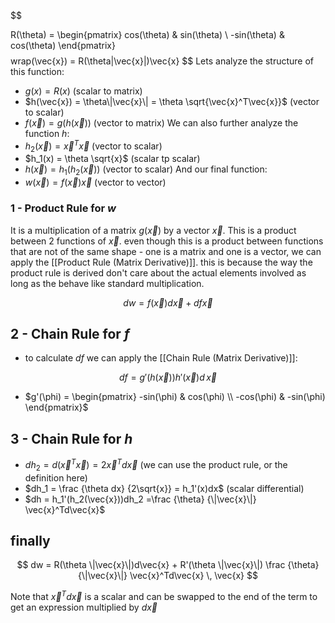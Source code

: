 $$

R(\theta) =
\begin{pmatrix}
cos(\theta) & sin(\theta) \\
-sin(\theta) & cos(\theta)
\end{pmatrix}
$$
$$
wrap(\vec{x}) = R(\theta\|\vec{x}\|)\vec{x}
$$
Lets analyze the structure of this function:
- $g(x) = R(x)$ (scalar to matrix)
- $h(\vec{x}) = \theta\|\vec{x}\| = \theta \sqrt{\vec{x}^T\vec{x}}$ (vector to scalar)
- $f(\vec{x}) = g(h(\vec{x}))$ (vector to matrix)
We can also further analyze the function $h$:
- $h_2(\vec{x}) = \vec{x}^T \vec{x}$ (vector to scalar)
- $h_1(x) = \theta \sqrt{x}$ (scalar tp scalar)
- $h(\vec{x}) = h_1(h_2(\vec{x}))$ (vector to scalar)
And our final function:
- $w(\vec{x}) = f(\vec{x})\vec{x}$ (vector to vector)

### 1 - Product Rule for $w$
It is a multiplication of a matrix $g(\vec{x})$  by a vector $\vec{x}$. This is a product between 2 functions of $\vec{x}$.  even though this is a product between functions that are not of the same shape - one is a matrix and one is a vector, we can apply the [[Product Rule (Matrix Derivative)]]. this is because the way the product rule is derived don't care about the actual elements involved as long as the behave like standard multiplication. 


$$
dw = f(\vec{x})d\vec{x} + df\vec{x}
$$
## 2 - Chain Rule for $f$
- to calculate $df$ we can apply the [[Chain Rule (Matrix Derivative)]]:

$$
df = g'(h(\vec{x})) h'(\vec{x}) d\,\vec{x}  
$$

- $g'(\phi) = \begin{pmatrix} -sin(\phi) & cos(\phi) \\ -cos(\phi) & -sin(\phi) \end{pmatrix}$ 

## 3 - Chain Rule for $h$
- $dh_2 = d(\vec{x}^T \vec{x}) = 2\vec{x}^Td\vec{x}$  (we can use the product rule, or the definition here)  
- $dh_1 = \frac {\theta dx} {2\sqrt{x}} = h_1'(x)dx$ (scalar differential)
- $dh = h_1'(h_2(\vec{x}))dh_2 =\frac {\theta} {\|\vec{x}\|} \vec{x}^Td\vec{x}$  


## finally

$$
dw = R(\theta \|\vec{x}\|)d\vec{x} + R'(\theta \|\vec{x}\|) \frac {\theta} {\|\vec{x}\|} \vec{x}^Td\vec{x} \, \vec{x}
$$

Note that $\vec{x}^Td\vec{x}$ is a scalar and can be swapped to the end of the term to get an expression multiplied by $d\vec{x}$  